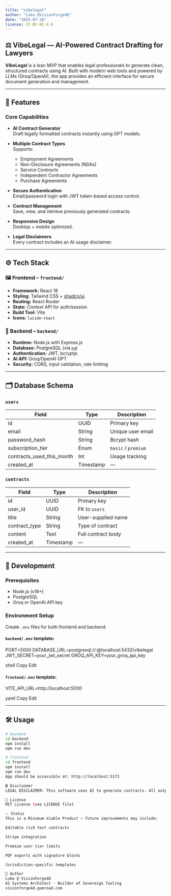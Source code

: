 ```yaml
---
title: "vibelegal"
author: "Luke @VisionForge4D"
date: "2025-07-26"
license: CC-BY-NC-4.0
---
```

## ⚖️ VibeLegal — AI-Powered Contract Drafting for Lawyers

**VibeLegal** is a lean MVP that enables legal professionals to generate clean, structured contracts using AI. Built with modern web tools and powered by LLMs (Groq/OpenAI), the app provides an efficient interface for secure document generation and management.

---

## 🚀 Features

### Core Capabilities
- **AI Contract Generator**  
  Draft legally formatted contracts instantly using GPT models.
  
- **Multiple Contract Types**  
  Supports:  
  - Employment Agreements  
  - Non-Disclosure Agreements (NDAs)  
  - Service Contracts  
  - Independent Contractor Agreements  
  - Purchase Agreements  

- **Secure Authentication**  
  Email/password login with JWT token-based access control.

- **Contract Management**  
  Save, view, and retrieve previously generated contracts.

- **Responsive Design**  
  Desktop + mobile optimized.

- **Legal Disclaimers**  
  Every contract includes an AI usage disclaimer.

---

## ⚙️ Tech Stack

### 🖼️ Frontend – `frontend/`
- **Framework:** React 18  
- **Styling:** Tailwind CSS + [shadcn/ui](https://ui.shadcn.com/)  
- **Routing:** React Router  
- **State:** Context API for auth/session  
- **Build Tool:** Vite  
- **Icons:** `lucide-react`

### 🔧 Backend – `backend/`
- **Runtime:** Node.js with Express.js  
- **Database:** PostgreSQL (via `pg`)  
- **Authentication:** JWT, bcryptjs  
- **AI API:** Groq/OpenAI GPT  
- **Security:** CORS, input validation, rate limiting

---

## 🗂️ Database Schema

### `users`
| Field | Type | Description |
|-------|------|-------------|
| id | UUID | Primary key |
| email | String | Unique user email |
| password_hash | String | Bcrypt hash |
| subscription_tier | Enum | `basic` / `premium` |
| contracts_used_this_month | Int | Usage tracking |
| created_at | Timestamp | — |

### `contracts`
| Field | Type | Description |
|-------|------|-------------|
| id | UUID | Primary key |
| user_id | UUID | FK to `users` |
| title | String | User-supplied name |
| contract_type | String | Type of contract |
| content | Text | Full contract body |
| created_at | Timestamp | — |

---

## 🧪 Development

### Prerequisites
- Node.js (v18+)
- PostgreSQL
- Groq or OpenAI API key

### Environment Setup

Create `.env` files for both frontend and backend.

#### `backend/.env` template:
PORT=5000
DATABASE_URL=postgresql://<username>:<password>@localhost:5432/vibelegal
JWT_SECRET=your_jwt_secret
GROQ_API_KEY=your_groq_api_key

shell
Copy
Edit

#### `frontend/.env` template:
VITE_API_URL=http://localhost:5000

yaml
Copy
Edit

---

## 🛠️ Usage

```bash
# backend
cd backend
npm install
npm run dev

# frontend
cd frontend
npm install
npm run dev
App should be accessible at: http://localhost:5173

🔒 Disclaimer
LEGAL DISCLAIMER: This software uses AI to generate contracts. All output should be reviewed by a qualified attorney before use. This does not constitute legal advice.

📜 License
MIT License (see LICENSE file)

✨ Status
This is a Minimum Viable Product — future improvements may include:

Editable rich text contracts

Stripe integration

Premium user tier limits

PDF exports with signature blocks

Jurisdiction-specific templates

🧠 Author
Luke @ VisionForge4D
AI Systems Architect · Builder of Sovereign Tooling
visionforge4d.gumroad.com
